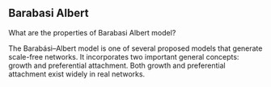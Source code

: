 ## Barabasi Albert

What are the properties of Barabasi Albert model?

The Barabási–Albert model is one of several proposed models that generate scale-free networks. It incorporates two important general concepts: growth and preferential attachment. Both growth and preferential attachment exist widely in real networks.
